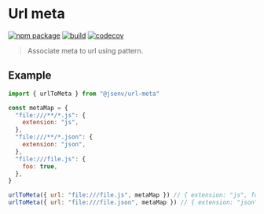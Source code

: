 # Url meta

[![npm package](https://img.shields.io/npm/v/@jsenv/url-meta.svg)](https://www.npmjs.com/package/@jsenv/url-meta)
[![build](https://travis-ci.com/jsenv/jsenv-url-meta.svg?branch=master)](http://travis-ci.com/jsenv/jsenv-url-meta)
[![codecov](https://codecov.io/gh/jsenv/jsenv-url-meta/branch/master/graph/badge.svg)](https://codecov.io/gh/jsenv/jsenv-url-meta)

> Associate meta to url using pattern.

## Example

```js
import { urlToMeta } from "@jsenv/url-meta"

const metaMap = {
  "file:///**/*.js": {
    extension: "js",
  },
  "file:///**/*.json": {
    extension: "json",
  },
  "file:///file.js": {
    foo: true,
  },
}

urlToMeta({ url: "file:///file.js", metaMap }) // { extension: "js", foo: true }
urlToMeta({ url: "file:///file.json", metaMap }) // { extension: "json" }
```
